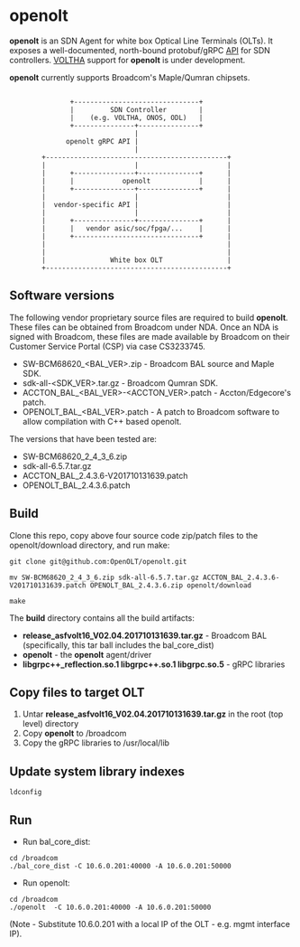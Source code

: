 # openolt

**openolt** is an SDN Agent for white box Optical Line Terminals (OLTs). It exposes a well-documented, north-bound protobuf/gRPC [API](https://github.com/shadansari/openolt-api) for SDN controllers. [VOLTHA](https://github.com/opencord/voltha) support for **openolt** is under development. 

**openolt** currently supports Broadcom's Maple/Qumran chipsets.

```

               +-------------------------------+
               |         SDN Controller        |
               |    (e.g. VOLTHA, ONOS, ODL)   |
               +---------------+---------------+
                               |
              openolt gRPC API |
                               |
        +---------------------------------------------+
        |                      |                      |
        |      +---------------+---------------+      |
        |      |            openolt            |      |
        |      +---------------+---------------+      |
        |                      |                      |
        |  vendor-specific API |                      |
        |                      |                      |
        |      +---------------+---------------+      |
        |      |   vendor asic/soc/fpga/...    |      |
        |      +-------------------------------+      |
        |                                             |
        |                                             |
        |                White box OLT                |
        +---------------------------------------------+

```
## Software versions

The following vendor proprietary source files are required to build **openolt**. These files can be obtained from Broadcom under NDA. Once an NDA is signed with Broadcom, these files are made available by Broadcom on their Customer Service Portal (CSP) via case CS3233745.

- SW-BCM68620_<BAL_VER>.zip - Broadcom BAL source and Maple SDK.
- sdk-all-<SDK_VER>.tar.gz - Broadcom Qumran SDK.
- ACCTON_BAL_<BAL_VER>-<ACCTON_VER>.patch - Accton/Edgecore's patch.
- OPENOLT_BAL_<BAL_VER>.patch - A patch to Broadcom software to allow compilation with C++ based openolt.

The versions that have been tested are:

- SW-BCM68620_2_4_3_6.zip
- sdk-all-6.5.7.tar.gz
- ACCTON_BAL_2.4.3.6-V201710131639.patch
- OPENOLT_BAL_2.4.3.6.patch

## Build

Clone this repo, copy above four source code zip/patch files to the openolt/download directory, and run make:
```shell
git clone git@github.com:OpenOLT/openolt.git

mv SW-BCM68620_2_4_3_6.zip sdk-all-6.5.7.tar.gz ACCTON_BAL_2.4.3.6-V201710131639.patch OPENOLT_BAL_2.4.3.6.zip openolt/download

make
```
The **build** directory contains all the build artifacts:

- **release_asfvolt16_V02.04.201710131639.tar.gz** - Broadcom BAL (specifically, this tar ball includes the bal_core_dist)
- **openolt** - the **openolt** agent/driver
- **libgrpc++_reflection.so.1  libgrpc++.so.1  libgrpc.so.5** - gRPC libraries

## Copy files to target OLT

1. Untar **release_asfvolt16_V02.04.201710131639.tar.gz** in the root (top level) directory
2. Copy **openolt** to /broadcom
3. Copy the gRPC libraries to /usr/local/lib

## Update system library indexes
```shell
ldconfig
```


## Run

- Run bal_core_dist:
```shell
cd /broadcom
./bal_core_dist -C 10.6.0.201:40000 -A 10.6.0.201:50000
```
- Run openolt:
```shell
cd /broadcom
./openolt  -C 10.6.0.201:40000 -A 10.6.0.201:50000
```
(Note - Substitute 10.6.0.201 with a local IP of the OLT - e.g. mgmt interface IP).
